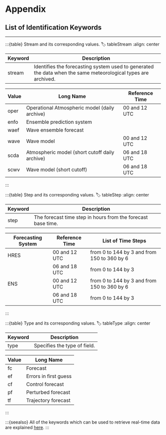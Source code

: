 # Appendix

## List of Identification Keywords
---

:::{table} Stream and its corresponding values.
:label: tableStream
:align: center

| Keyword | Description |
| -------- | ---- |
| stream | Identifies the forecasting system used to generated the data when the same meteorological types are archived. |

| Value | Long Name | Reference Time |
| -------- | ---- | ---- |
| oper | Operational Atmospheric model (daily archive) | 00 and 12 UTC |
| enfo | Ensemble prediction system  |
| waef | Wave ensemble forecast |
| wave | Wave model | 00 and 12 UTC |
| scda | Atmospheric model (short cutoff daily archive) | 06 and 18 UTC |
| scwv | Wave model (short cutoff) | 06 and 18 UTC |
:::

:::{table} Step and its corresponding values.
:label: tableStep
:align: center

| Keyword | Description |
| -------- | ---- |
| step | The forecast time step in hours from the forecast base time. |

| Forecasting System | Reference Time | List of Time Steps |
| -------- | ---- | ---- |
| HRES | 00 and 12 UTC | from 0 to 144 by 3 and from 150 to 360 by 6 |
|  | 06 and 18 UTC | from 0 to 144 by 3 |
| ENS | 00 and 12 UTC | from 0 to 144 by 3 and from 150 to 360 by 6 |
|  | 06 and 18 UTC | from 0 to 144 by 3 |
:::

:::{table} Type and its corresponding values.
:label: tableType
:align: center

| Keyword | Description |
| -------- | ---- |
| type | Specifies the type of field. |

| Value | Long Name |
| -------- | ---- |
| fc | Forecast |
| ef | Errors in first guess  |
| cf | Control forecast  |
| pf | Perturbed forecast |
| tf | Trajectory forecast |
:::

:::{seealso}
All of the keywords which can be used to retrieve real-time data are explained [here](https://confluence.ecmwf.int/display/UDOC/Keywords+in+MARS+and+Dissemination+requests).
:::
